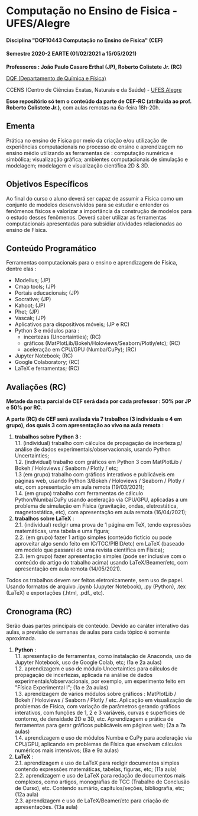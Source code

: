 # Computação no Ensino de Fisica - UFES/Alegre
#### Disciplina "DQF10443 Computação no Ensino de Fisica" (CEF)

#### Semestre 2020-2 EARTE (01/02/2021 a 15/05/2021)

**Professores : João Paulo Casaro Erthal (JP), Roberto Colistete Jr. (RC)**

[DQF (Departamento de Química e Física)](http://alegre.ufes.br/ccens/departamento-de-quimica-e-fisica)

CCENS (Centro de Ciências Exatas, Naturais e da Saúde) - [UFES Alegre](http://alegre.ufes.br/)

**Esse repositório só tem o conteúdo da parte de CEF-RC (atribuída ao prof. Roberto Colistete Jr.)**, com aulas remotas na 6a-feira 18h-20h.

## Ementa

Prática no ensino de Física por meio da criação e/ou utilização de experiências computacionais no processo de ensino e aprendizagem no ensino médio utilizando as ferramentas de : computação numérica e simbólica; visualização gráfica; ambientes computacionais de simulação e modelagem; modelagem e visualização científica 2D & 3D.

## Objetivos Específicos

Ao final do curso o aluno deverá ser capaz de assumir a Física como um conjunto de modelos desenvolvidos para se estudar e entender os fenômenos físicos e valorizar a importância da construção de modelos para o estudo desses fenômenos. Deverá saber utilizar as ferramentas computacionais apresentadas para subsidiar atividades relacionadas ao ensino de Física.

## Conteúdo Programático

Ferramentas computacionais para o ensino e aprendizagem de Física, dentre elas :
- Modellus;  (JP)
- Cmap tools;  (JP)
- Portais educacionais;  (JP)
- Socrative;  (JP)
- Kahoot;  (JP)
- Phet;  (JP)
- Vascak;  (JP)
- Aplicativos para dispositivos móveis;  (JP e RC)
- Python 3 e módulos para :
  * incertezas (Uncertainties);  (RC)
  * gráficos (MatPlotLib/Bokeh/Holoviews/Seaborn/Plotly/etc);  (RC)
  * aceleração em CPU/GPU (Numba/CuPy);  (RC)
- Jupyter Notebook;  (RC)
- Google Colaboratory;  (RC)
- LaTeX e ferramentas;  (RC)

## Avaliações (RC)

**Metade da nota parcial de CEF será dada por cada professor : 50% por JP e 50% por RC**.

**A parte (RC) de CEF será avaliada via 7 trabalhos (3 individuais e 4 em grupo), dos quais 3 com apresentação ao vivo na aula remota** :

1. **trabalhos sobre Python 3** :  	
   1.1. (individual) trabalho com cálculos de propagação de incerteza p/ análise de dados experimentais/observacionais, usando Python Uncertainties;  
   1.2. (individual) trabalho com gráficos em Python 3 com MatPlotLib / Bokeh / Holoviews / Seaborn / Plotly / etc;  
   1.3 (em grupo) trabalho com gráficos interativos e publicáveis em páginas web, usando Python 3/Bokeh / Holoviews / Seaborn / Plotly / etc, com apresentação em aula remota (19/03/2021);  
   1.4. (em grupo) trabalho com ferramentas de cálculo Python/Numba/CuPy usando aceleração via CPU/GPU, aplicadas a um problema de simulação em Física (gravitação, ondas, eletrostática, magnetostática, etc), com apresentação em aula remota (16/04/2021);  
2. **trabalhos sobre LaTeX** :  
    2.1. (individual) redigir uma prova de 1 página em TeX, tendo expressões matemáticas, uma tabela e uma figura;  
    2.2. (em grupo) fazer 1 artigo simples (conteúdo fictício ou pode aproveitar algo sendo feito em IC/TCC/PIBID/etc) em LaTeX (baseado em modelo que passarei de uma revista científica em Física);  
    2.3. (em grupo) fazer apresentação simples (pode ser inclusive com o conteúdo do artigo do trabalho acima) usando LaTeX/Beamer/etc, com apresentação em aula remota (14/05/2021).

Todos os trabalhos devem ser feitos eletronicamente, sem uso de papel. Usando formatos de arquivo .ipynb (Jupyter Notebook), .py (Python), .tex (LaTeX) e exportações (.html, .pdf., etc).

## Cronograma (RC)

Serão duas partes principais de conteúdo. Devido ao caráter interativo das aulas, a previsão de semanas de aulas para cada tópico é somente aproximada.

1. **Python** :  
   1.1. apresentação de ferramentas, como instalação de Anaconda, uso de Jupyter Notebook, uso de Google Colab, etc;  (1a e 2a aulas)  
   1.2.  aprendizagem e uso de módulo Uncertainties para cálculos de propagação de incertezas, aplicada na análise de dados experimentais/observacionais, por exemplo, um experimento feito em "Física Experimental I";  (1a e 2a aulas)  
   1.3. aprendizagem de vários módulos sobre gráficos : MatPlotLib / Bokeh / Holoviews / Seaborn / Plotly / etc. Aplicação em visualização de problemas de Física, com variação de parâmetros gerando gráficos interativos, com funções de 1, 2 e 3 variáveis, curvas e superfícies de contorno, de densidade 2D e 3D, etc. Aprendizagem e prática de ferramentas para gerar gráficos publicáveis em páginas web;  (2a a 7a   aulas)  
   1.4. aprendizagem e uso de módulos Numba e CuPy para aceleração via CPU/GPU, aplicando em problemas de Física que envolvam cálculos numéricos mais intensivos;  (8a e 9a aulas)
2. **LaTeX** :  
   2.1. aprendizagem e uso de LaTeX para redigir documentos simples contendo expressões matemáticas, tabelas, figuras, etc;  (11a aula)  
   2.2. aprendizagem e uso de LaTeX para redação de documentos mais complexos, como artigos, monografias de TCC (Trabalho de Conclusão de Curso), etc. Contendo sumário, capítulos/seções, bibliografia, etc;   (12a aula)  
   2.3. aprendizagem e uso de LaTeX/Beamer/etc para criação de apresentações.  (13a aula)


